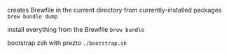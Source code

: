 creates Brewfile in the current directory from currently-installed packages
`brew bundle dump`

install everything from the Brewfile
`brew bundle`

bootstrap zsh with prezto
`./bootstrap.sh`